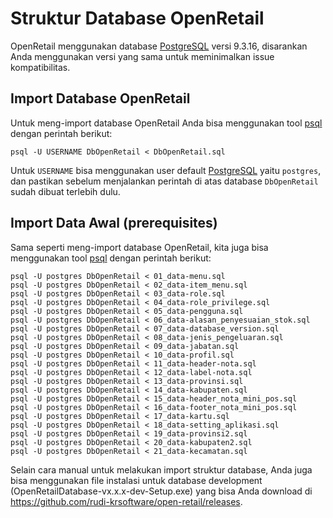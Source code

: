 Struktur Database OpenRetail
==============================================

OpenRetail menggunakan database [PostgreSQL](https://www.postgresql.org/) versi 9.3.16, disarankan Anda menggunakan versi yang sama untuk meminimalkan issue kompatibilitas.

Import Database OpenRetail
-----------------------------------------------
Untuk meng-import database OpenRetail Anda bisa menggunakan tool [psql](https://www.postgresql.org/docs/9.2/static/app-psql.html) dengan perintah berikut: 

```
psql -U USERNAME DbOpenRetail < DbOpenRetail.sql
```

Untuk `USERNAME` bisa menggunakan user default [PostgreSQL](https://www.postgresql.org/) yaitu `postgres`, dan pastikan sebelum menjalankan perintah di atas database `DbOpenRetail` sudah dibuat terlebih dulu.

Import Data Awal (prerequisites)
-----------------------------------------------
Sama seperti meng-import database OpenRetail, kita juga bisa menggunakan tool [psql](https://www.postgresql.org/docs/9.2/static/app-psql.html) dengan perintah berikut: 

```
psql -U postgres DbOpenRetail < 01_data-menu.sql
psql -U postgres DbOpenRetail < 02_data-item_menu.sql
psql -U postgres DbOpenRetail < 03_data-role.sql
psql -U postgres DbOpenRetail < 04_data-role_privilege.sql
psql -U postgres DbOpenRetail < 05_data-pengguna.sql
psql -U postgres DbOpenRetail < 06_data-alasan_penyesuaian_stok.sql
psql -U postgres DbOpenRetail < 07_data-database_version.sql
psql -U postgres DbOpenRetail < 08_data-jenis_pengeluaran.sql
psql -U postgres DbOpenRetail < 09_data-jabatan.sql
psql -U postgres DbOpenRetail < 10_data-profil.sql
psql -U postgres DbOpenRetail < 11_data-header-nota.sql
psql -U postgres DbOpenRetail < 12_data-label-nota.sql
psql -U postgres DbOpenRetail < 13_data-provinsi.sql
psql -U postgres DbOpenRetail < 14_data-kabupaten.sql
psql -U postgres DbOpenRetail < 15_data-header_nota_mini_pos.sql
psql -U postgres DbOpenRetail < 16_data-footer_nota_mini_pos.sql
psql -U postgres DbOpenRetail < 17_data-kartu.sql
psql -U postgres DbOpenRetail < 18_data-setting_aplikasi.sql
psql -U postgres DbOpenRetail < 19_data-provinsi2.sql
psql -U postgres DbOpenRetail < 20_data-kabupaten2.sql
psql -U postgres DbOpenRetail < 21_data-kecamatan.sql
```

Selain cara manual untuk melakukan import struktur database, Anda juga bisa menggunakan file instalasi untuk database development (OpenRetailDatabase-vx.x.x-dev-Setup.exe) yang bisa Anda download di https://github.com/rudi-krsoftware/open-retail/releases.